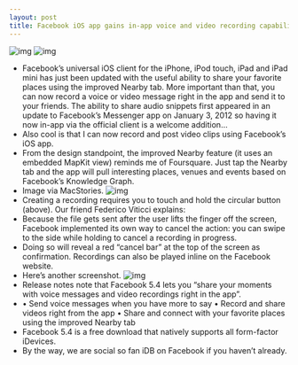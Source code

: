 ```yaml
---
layout: post
title: Facebook iOS app gains in-app voice and video recording capabilities
---
```

![img](http://media.idownloadblog.com/wp-content/uploads/2013/01/Facebook-5.4-for-iOS-iPhone-screenshot-002.jpg)
![img](http://media.idownloadblog.com/wp-content/uploads/2013/01/Facebook-5.4-for-iOS-iPhone-screenshot-001.jpg)
* Facebook’s universal iOS client for the iPhone, iPod touch, iPad and iPad mini has just been updated with the useful ability to share your favorite places using the improved Nearby tab. More important than that, you can now record a voice or video message right in the app and send it to your friends. The ability to share audio snippets first appeared in an update to Facebook’s Messenger app on January 3, 2012 so having it now in-app via the official client is a welcome addition…
* Also cool is that I can now record and post video clips using Facebook’s iOS app.
* From the design standpoint, the improved Nearby feature (it uses an embedded MapKit view) reminds me of Foursquare. Just tap the Nearby tab and the app will pull interesting places, venues and events based on Facebook’s Knowledge Graph.
* Image via MacStories.
![img](http://media.idownloadblog.com/wp-content/uploads/2013/01/Facebook-record-buttin.png)
* Creating a recording requires you to touch and hold the circular button (above). Our friend Federico Viticci explains:
* Because the file gets sent after the user lifts the finger off the screen, Facebook implemented its own way to cancel the action: you can swipe to the side while holding to cancel a recording in progress.
* Doing so will reveal a red “cancel bar” at the top of the screen as confirmation. Recordings can also be played inline on the Facebook website.
* Here’s another screenshot.
![img](http://media.idownloadblog.com/wp-content/uploads/2013/01/Facebook-5.4-for-iOS-audio-recordings-iPhone-screenshot.png)
* Release notes note that Facebook 5.4 lets you “share your moments with voice messages and video recordings right in the app”.
* • Send voice messages when you have more to say • Record and share videos right from the app • Share and connect with your favorite places using the improved Nearby tab
* Facebook 5.4 is a free download that natively supports all form-factor iDevices.
* By the way, we are social so fan iDB on Facebook if you haven’t already.

